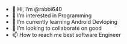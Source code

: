 - 👋 Hi, I’m @rabbi640
- 👀 I’m interested in Programming 
- 🌱 I’m currently learning Android Devloping
- 💞️ I’m looking to collaborate on good
- 📫 How to reach me best software Engineer

<!---
rabbi640/rabbi640 is a ✨ special ✨ repository because its `README.md` (this file) appears on your GitHub profile.
You can click the Preview link to take a look at your changes.
--->
